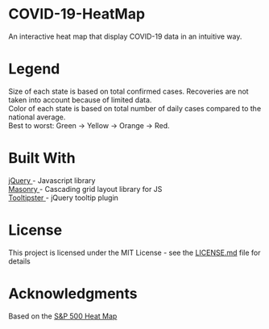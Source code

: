 # COVID-19-HeatMap
An interactive heat map that display COVID-19 data in an intuitive way.
# Legend
Size of each state is based on total confirmed cases. Recoveries are not taken into account because of limited data.<br />
Color of each state is based on total number of daily cases compared to the national average.<br />
Best to worst: Green -> Yellow -> Orange -> Red.
# Built With
<a href="https://jquery.com/">jQuery </a> - Javascript library <br />
<a href="https://masonry.desandro.com/">Masonry </a> - Cascading grid layout library for JS <br />
<a href="https://iamceege.github.io/tooltipster/">Tooltipster </a> - jQuery tooltip plugin
# License
This project is licensed under the MIT License - see the <a href="https://github.com/JamieScottC/COVID-19-HeatMap/blob/master/LICENSE">LICENSE.md</a> file for details
# Acknowledgments
Based on the <a href="https://finviz.com/map.ashx">S&P 500 Heat Map</a>
